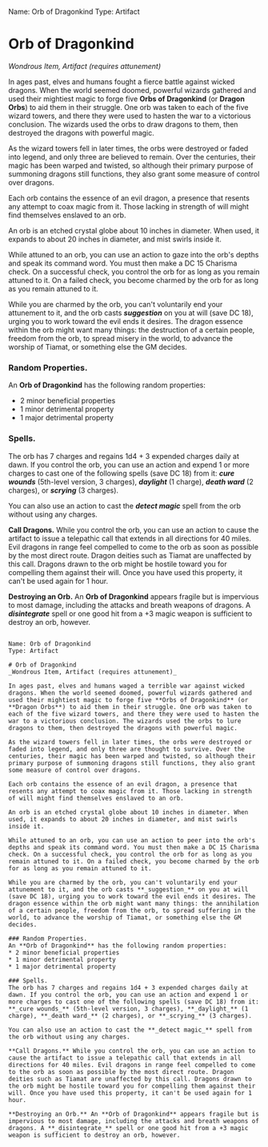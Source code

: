 Name: Orb of Dragonkind
Type: Artifact

# Orb of Dragonkind 
_Wondrous Item, Artifact (requires attunement)_ 

In ages past, elves and humans fought a fierce battle against wicked dragons. When the world seemed doomed, powerful wizards gathered and used their mightiest magic to forge five **Orbs of Dragonkind** (or **Dragon Orbs**) to aid them in their struggle. One orb was taken to each of the five wizard towers, and there they were used to hasten the war to a victorious conclusion. The wizards used the orbs to draw dragons to them, then destroyed the dragons with powerful magic.

As the wizard towers fell in later times, the orbs were destroyed or faded into legend, and only three are believed to remain. Over the centuries, their magic has been warped and twisted, so although their primary purpose of summoning dragons still functions, they also grant some measure of control over dragons.

Each orb contains the essence of an evil dragon, a presence that resents any attempt to coax magic from it. Those lacking in strength of will might find themselves enslaved to an orb.

An orb is an etched crystal globe about 10 inches in diameter. When used, it expands to about 20 inches in diameter, and mist swirls inside it.

While attuned to an orb, you can use an action to gaze into the orb's depths and speak its command word. You must then make a DC 15 Charisma check. On a successful check, you control the orb for as long as you remain attuned to it. On a failed check, you become charmed by the orb for as long as you remain attuned to it.

While you are charmed by the orb, you can't voluntarily end your attunement to it, and the orb casts **_suggestion_** on you at will (save DC 18), urging you to work toward the evil ends it desires. The dragon essence within the orb might want many things: the destruction of a certain people, freedom from the orb, to spread misery in the world, to advance the worship of Tiamat, or something else the GM decides. 

### Random Properties. 
An **Orb of Dragonkind** has the following random properties:
* 2 minor beneficial properties
* 1 minor detrimental property
* 1 major detrimental property 

### Spells. 
The orb has 7 charges and regains 1d4 + 3 expended charges daily at dawn. If you control the orb, you can use an action and expend 1 or more charges to cast one of the following spells (save DC 18) from it: **_cure wounds_** (5th-level version, 3 charges), **_daylight_** (1 charge), **_death ward_** (2 charges), or **_scrying_** (3 charges).

You can also use an action to cast the **_detect magic_** spell from the orb without using any charges.

**Call Dragons.** While you control the orb, you can use an action to cause the artifact to issue a telepathic call that extends in all directions for 40 miles. Evil dragons in range feel compelled to come to the orb as soon as possible by the most direct route. Dragon deities such as Tiamat are unaffected by this call. Dragons drawn to the orb might be hostile toward you for compelling them against their will. Once you have used this property, it can't be used again for 1 hour.

**Destroying an Orb.** An **Orb of Dragonkind** appears fragile but is impervious to most damage, including the attacks and breath weapons of dragons. A **_disintegrate_** spell or one good hit from a +3 magic weapon is sufficient to destroy an orb, however.
```

Name: Orb of Dragonkind
Type: Artifact

# Orb of Dragonkind 
_Wondrous Item, Artifact (requires attunement)_ 

In ages past, elves and humans waged a terrible war against wicked dragons. When the world seemed doomed, powerful wizards gathered and used their mightiest magic to forge five **Orbs of Dragonkind** (or **Dragon Orbs**) to aid them in their struggle. One orb was taken to each of the five wizard towers, and there they were used to hasten the war to a victorious conclusion. The wizards used the orbs to lure dragons to them, then destroyed the dragons with powerful magic.

As the wizard towers fell in later times, the orbs were destroyed or faded into legend, and only three are thought to survive. Over the centuries, their magic has been warped and twisted, so although their primary purpose of summoning dragons still functions, they also grant some measure of control over dragons.

Each orb contains the essence of an evil dragon, a presence that resents any attempt to coax magic from it. Those lacking in strength of will might find themselves enslaved to an orb.

An orb is an etched crystal globe about 10 inches in diameter. When used, it expands to about 20 inches in diameter, and mist swirls inside it.

While attuned to an orb, you can use an action to peer into the orb's depths and speak its command word. You must then make a DC 15 Charisma check. On a successful check, you control the orb for as long as you remain attuned to it. On a failed check, you become charmed by the orb for as long as you remain attuned to it.

While you are charmed by the orb, you can't voluntarily end your attunement to it, and the orb casts **_suggestion_** on you at will (save DC 18), urging you to work toward the evil ends it desires. The dragon essence within the orb might want many things: the annihilation of a certain people, freedom from the orb, to spread suffering in the world, to advance the worship of Tiamat, or something else the GM decides. 

### Random Properties. 
An **Orb of Dragonkind** has the following random properties:
* 2 minor beneficial properties
* 1 minor detrimental property
* 1 major detrimental property 

### Spells. 
The orb has 7 charges and regains 1d4 + 3 expended charges daily at dawn. If you control the orb, you can use an action and expend 1 or more charges to cast one of the following spells (save DC 18) from it: **_cure wounds_** (5th-level version, 3 charges), **_daylight_** (1 charge), **_death ward_** (2 charges), or **_scrying_** (3 charges).

You can also use an action to cast the **_detect magic_** spell from the orb without using any charges.

**Call Dragons.** While you control the orb, you can use an action to cause the artifact to issue a telepathic call that extends in all directions for 40 miles. Evil dragons in range feel compelled to come to the orb as soon as possible by the most direct route. Dragon deities such as Tiamat are unaffected by this call. Dragons drawn to the orb might be hostile toward you for compelling them against their will. Once you have used this property, it can't be used again for 1 hour.

**Destroying an Orb.** An **Orb of Dragonkind** appears fragile but is impervious to most damage, including the attacks and breath weapons of dragons. A **_disintegrate_** spell or one good hit from a +3 magic weapon is sufficient to destroy an orb, however.